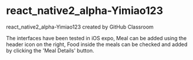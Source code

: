 # react_native2_alpha-Yimiao123
react_native2_alpha-Yimiao123 created by GitHub Classroom

The interfaces have been tested in iOS expo,
Meal can be added using the header icon on the right, 
Food inside the meals can be checked and added by clicking the 'Meal Details' button.

